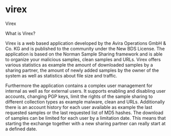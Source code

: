 # virex
Virex

What is Virex?

Virex is a web based application developed by the Avira Operations GmbH & Co. KG and is published to the community under the New BDS License. The application is based on the Norman Sample Sharing framework and is able to organize your malicious samples, clean samples and URLs. Virex offers various statistics as example the amount of downloaded samples by a sharing partner, the amount of newly added samples by the owner of the system as well as statistics about file size and traffic.

Furthermore the application contains a complex user management for internal as well as for external users. It supports enabling and disabling user accounts, changing PGP keys, limit the rights of the sample sharing to different collection types as example malware, clean and URLs. Additionally there is an account history for each user available as example the last requested samples or the last requested list of MD5 hashes. The download of samples can be limited for each user by a limitation date. This means that starting the exchange together with a new sharing partner can really start at a defined date.
